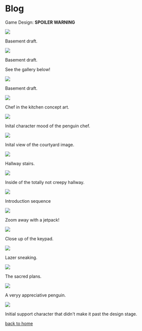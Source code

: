 # Blog

Game Design: 
<b>SPOILER WARNING</b>
<div class="gallery">
  <div>
    <img src="/basement.png">
    <p>Basement draft. </p>
  </div>
  <div>
    <img src="/floor1Escape.png">
    <p>Basement draft. </p>
  </div>
</div>




See the gallery below! 

<div class="gallery">
  <div>
    <img src="/basement_draft.png">
    <p>Basement draft. </p>
  </div>
  <div>
    <img src="/chef_draft.png">
    <p>Chef in the kitchen concept art. </p>
  </div>
  <div>
    <img src="/chef_penguin_draft.png">
    <p>Inital character mood of the penguin chef. </p>
  </div>
  <div>
    <img src="/courtyard_draft.png">
    <p>Inital view of the courtyard image. </p>
  </div>
  <div>
    <img src="/hallway_draft.png">
    <p>Hallway stairs. </p>
  </div>
  <div>
    <img src="/hallway_draft2.png">
    <p>Inside of the totally not creepy hallway. </p>
  </div>
  <div>
    <img src="/intro_draft.png">
    <p>Introduction sequence</p>
  </div>
  <div>
    <img src="/jetpack_draft.png">
    <p>Zoom away with a jetpack! </p>
  </div>
  <div>
    <img src="/keypad_draft.png">
    <p>Close up of the keypad. </p>
  </div>
  <div>
    <img src="/lasers_draft.png">
    <p>Lazer sneaking. </p>
  </div>
  <div>
    <img src="/reality_claw_plan.png">
    <p>The sacred plans. </p>
  </div>
  <div>
    <img src="/romance_penguin.png">
    <p>A veryy appreciative penguin. </p>
  </div>
  <div>
    <img src="/support_penguin_draft.png">
    <p>Initial support character that didn't make it past the design stage. </p>
  </div>
</div>

[back to home](./index)